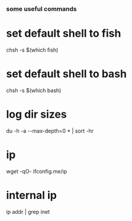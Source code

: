 ### some useful commands

# set default shell to fish
chsh -s $(which fish)

# set default shell to bash

chsh -s $(which bash)

# log dir sizes
du -h -a --max-depth=0 * | sort -hr

# ip 
wget -qO- ifconfig.me/ip
# internal ip
ip addr | grep inet
